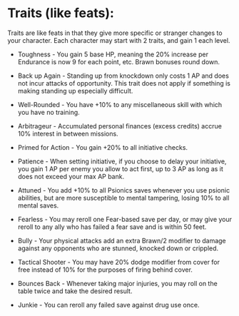 Traits (like feats):
====================

Traits are like feats in that they give more specific or stranger changes to your character. Each character may start with 2 traits, and gain 1 each level.


* Toughness - You gain 5 base HP, meaning the 20% increase per Endurance is now 9 for each point, etc. Brawn bonuses round down.

* Back up Again - Standing up from knockdown only costs 1 AP and does not incur attacks of opportunity. This trait does not apply if something is making standing up especially difficult.

* Well-Rounded - You have +10% to any miscellaneous skill with which you have no training.

* Arbitrageur - Accumulated personal finances (excess credits) accrue 10% interest in between missions.

* Primed for Action - You gain +20% to all initiative checks.

* Patience - When setting initiative, if you choose to delay your initiative, you gain 1 AP per enemy you allow to act first, up to 3 AP as long as it does not exceed your max AP bank.

* Attuned - You add +10% to all Psionics saves whenever you use psionic abilities, but are more susceptible to mental tampering, losing 10% to all mental saves.

* Fearless - You may reroll one Fear-based save per day, or may give your reroll to any ally who has failed a fear save and is within 50 feet.

* Bully - Your physical attacks add an extra Brawn/2 modifier to damage against any opponents who are stunned, knocked down or crippled.

* Tactical Shooter - You may have 20% dodge modifier from cover for free instead of 10% for the purposes of firing behind cover.

* Bounces Back - Whenever taking major injuries, you may roll on the table twice and take the desired result.

* Junkie - You can reroll any failed save against drug use once.
